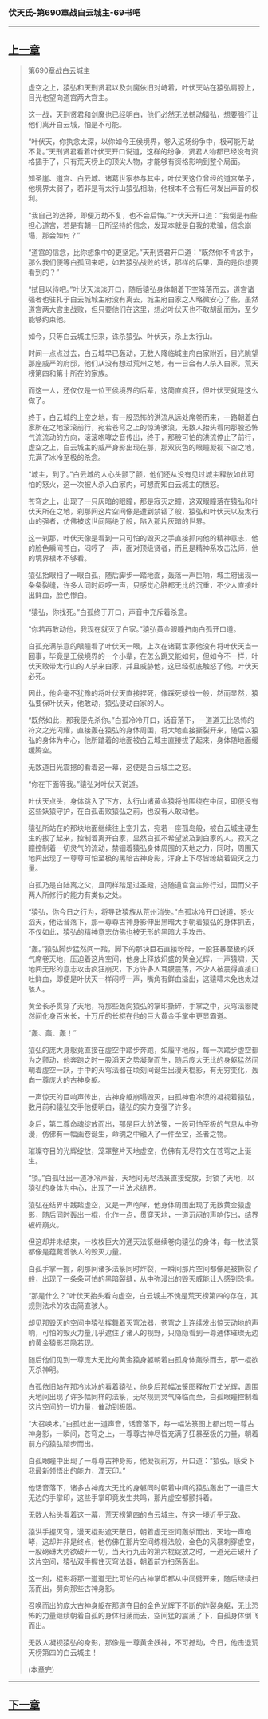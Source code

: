 ### 伏天氏-第690章战白云城主-69书吧

--------
[上一章](./8bb702e5f7dce21a6b763d7ef336e419.md)
--------


>
>
>
>第690章战白云城主
>
>虚空之上，猿弘和天刑贤君以及剑魔依旧对峙着，叶伏天站在猿弘肩膀上，目光也望向道宫两大宫主。
>
>这一战，天刑贤君和剑魔也已经明白，他们必然无法撼动猿弘，想要强行让他们离开白云城，怕是不可能。
>
>“叶伏天，你执念太深，以你如今王侯境界，卷入这场纷争中，极可能万劫不复。”天刑贤君看着叶伏天开口说道，这样的纷争，贤君人物都已经没有资格插手了，只有荒天榜上的顶尖人物，才能够有资格影响到整个局面。
>
>知圣崖、道宫、白云城、诸葛世家参与其中，叶伏天这位曾经的道宫弟子，他境界太弱了，若非是有太行山猿弘相助，他根本不会有任何发出声音的权利。
>
>“我自己的选择，即便万劫不复，也不会后悔。”叶伏天开口道：“我倒是有些担心道宫，若是有朝一日所坚持的信念，发现本就是自我的欺骗，信念崩塌，那会如何？”
>
>“道宫的信念，比你想象中的更坚定。”天刑贤君开口道：“既然你不肯放手，那么我们便等白孤回来吧，如若猿弘战败的话，那样的后果，真的是你想要看到的？”
>
>“拭目以待吧。”叶伏天淡淡开口，随后猿弘身体朝着下空降落而去，道宫诸强者也驻扎于白云城城主府没有离去，城主府白家之人略微安心了些，虽然道宫两大宫主战败，但只要他们在这里，想必叶伏天也不敢胡乱而为，至少能够约束他。
>
>如今，只等白云城主归来，诛杀猿弘、叶伏天，杀上太行山。
>
>时间一点点过去，白云城早已轰动，无数人降临城主府白家附近，目光眺望那座威严的府邸，他们从没有想过荒州之地，有一日会有人杀入白家，荒天榜第四和第十所在的家族。
>
>而这一人，还仅仅是一位王侯境界的后辈，这简直疯狂，但叶伏天就是这么做了。
>
>终于，白云城的上空之地，有一股恐怖的洪流从远处席卷而来，一路朝着白家所在之地滚滚前行，宛若苍穹之上的惊涛骇浪，无数人抬头看向那股恐怖气流流动的方向，滚滚咆哮之音传出，终于，那股可怕的洪流停止了前行，虚空之上，白云城主的威严身影出现在那，那双灰色的眼瞳凝视下空之地，充满了冰冷至极的杀念。
>
>“城主，到了。”白云城的人心头颤了颤，他们还从没有见过城主释放如此可怕的怒火，这一次被人杀入白家内，可想而知白云城主的愤怒。
>
>苍穹之上，出现了一只灰暗的眼瞳，那是寂灭之瞳，这双眼瞳落在猿弘和叶伏天所在之地，刹那间这片空间像是遭到禁锢了般，猿弘和叶伏天以及太行山的强者，仿佛被这世间隔绝了般，陷入那片灰暗的世界。
>
>这一刹那，叶伏天像是看到一只可怕的毁灭之手直接抓向他的精神意志，他的脸色瞬间苍白，闷哼了一声，面对顶级贤者，而且是精神系攻击法师，他的境界根本不够看。
>
>猿弘抬眼扫了一眼白孤，随后脚步一踏地面，轰落一声巨响，城主府出现一条条裂缝，许多人同时闷哼一声，只感觉心脏都无比的沉重，不少人直接吐出鲜血，脸色惨白。
>
>“猿弘，你找死。”白孤终于开口，声音中充斥着杀意。
>
>“你若再敢动他，我现在就灭了白家。”猿弘黄金眼瞳扫向白孤开口道。
>
>白孤充满杀意的眼瞳看了叶伏天一眼，上次在诸葛世家他没有将叶伏天当一回事，毕竟是王侯境界的一个小辈，在怎么跳又能如何，但如今不一样，叶伏天敢带太行山的人杀来白家，并且威胁他，这已经彻底触怒了他，叶伏天必死。
>
>因此，他会毫不犹豫的将叶伏天直接捏死，像踩死蝼蚁一般，然而显然，猿弘要保叶伏天，他敢动，猿弘便动白家的人。
>
>“既然如此，那我便先杀你。”白孤冷冷开口，话音落下，一道道无比恐怖的符文之光闪耀，直接轰在猿弘的身体周围，将大地直接撕裂开来，随后以猿弘的身体为中心，他所踏着的地面被白云城主直接拔了起来，身体随地面缓缓腾空。
>
>无数道目光震撼的看着这一幕，这便是白云城主之怒。
>
>“你在下面等我。”猿弘对叶伏天说道。
>
>叶伏天点头，身体跳入了下方，太行山诸黄金猿将他围绕在中间，即便没有这些妖猿守护，在白孤击败猿弘之前，也没有人敢动他。
>
>猿弘所站在的那块地面继续往上空升去，宛若一座孤岛般，被白云城主硬生生的拔了起来，控制着离开白家，显然白孤不希望波及到白家的人，寂灭之瞳控制着一切灵气的流动，禁锢着猿弘身体周围的天地之力，同时，周围天地间出现了一尊尊可怕至极的黑暗古神身影，浑身上下尽皆缭绕着毁灭之力量。
>
>白孤乃是白陆离之父，且同样踏足过圣殿，追随道宫宫主修行过，因而父子两人所修行的能力有类似之处。
>
>“猿弘，你今日之行为，将导致猿族从荒州消失。”白孤冰冷开口说道，怒火滔天，他话音落下，那一尊尊古神身影伸出黑暗大手朝着猿弘的身体抓去，不仅如此，猿弘的精神意志仿佛也被无形的黑暗大手攻击。
>
>“轰。”猿弘脚步猛然间一踏，脚下的那块巨石直接粉碎，一股狂暴至极的妖气席卷天地，压迫着这片空间，他身上释放炽盛的黄金光辉，一声猿啸，天地间无形的意志攻击疯狂崩灭，下方许多人耳膜震荡，不少人被震得直接口吐鲜血，即便是叶伏天一样闷哼一声，嘴角有鲜血溢出，这猿啸未免也太过骇人。
>
>黄金长矛贯穿了天地，将那些轰向猿弘的掌印撕碎，手掌之中，灭穹法器陡然间化身百米长，十万斤的长棍在他的巨大黄金手掌中更显霸道。
>
>“轰、轰、轰！”
>
>猿弘的庞大身躯竟直接在虚空中踏步奔跑，如履平地般，每一次踏步虚空都为之颤动，他奔跑之时一股滔天之势凝聚而生，随后庞大无比的身躯猛然间朝着虚空一跃，手中的灭穹法器在顷刻间诞生出漫天棍影，有无穷变化，轰向一尊庞大的古神身躯。
>
>一声惊天的巨响声传出，古神身躯崩塌毁灭，白孤神色冷漠的凝视着猿弘，数月前和猿弘交手他便明白，猿弘的实力变强了许多。
>
>身后，第二尊命魂绽放而出，那是巨大的法箓，一股可怕至极的气息从中弥漫，仿佛有一幅画卷诞生，命魂之中融入了一件至宝，圣者之物。
>
>璀璨夺目的光辉绽放，笼罩整片天地虚空，仿佛有无尽符文在苍穹之上诞生。
>
>“锁。”白孤吐出一道冰冷声音，天地间无尽法箓直接绽放，封锁了天地，以猿弘的身体为中心，出现了一片法术结界。
>
>猿弘在结界中践踏虚空，又是一声咆哮，他身体周围出现了无数黄金猿虚影，随后同时轰出一棍，化作一点，贯穿天地，一道沉闷的声响传出，结界破碎崩灭。
>
>但这却并未结束，一枚枚巨大的通天法箓继续卷向猿弘的身体，每一枚法箓都像是蕴藏着骇人的毁灭力量。
>
>白孤手掌一握，刹那间诸多法箓同时炸裂，一瞬间那片空间都像是被撕裂了般，出现了一条条可怕的黑暗裂缝，从中弥漫出的毁灭威能让人感到恐惧。
>
>“那是什么？”叶伏天抬头看向虚空，白云城主不愧是荒天榜第四的存在，其规则法术的攻击简直骇人。
>
>却见那毁灭的空间中猿弘挥舞着灭穹法器，苍穹之上连续发出惊天动地的声响，可怕的毁灭力量几乎遮住了诸人的视野，只隐隐看到一尊通体璀璨无边的黄金猿影若隐若现。
>
>随后他们见到一尊庞大无比的黄金猿身躯朝着白孤身体轰杀而去，那一棍欲灭杀神明。
>
>白孤依旧站在那冷冰冰的看着猿弘，他身后那幅法箓图释放万丈光辉，周围天地间出现了许多幅同样的法箓，无尽规则灵气降临而至，白孤眼瞳控制着这片空间的一切力量，催动到极限。
>
>“大召唤术。”白孤吐出一道声音，话音落下，每一幅法箓图上都出现一尊古神身影，一瞬间，苍穹之上，一尊尊古神尽皆充满了狂暴至极的力量，朝着前方的猿弘踏步而出。
>
>白孤眼瞳中出现了一尊尊古神身影，他凝视前方，开口道：“猿弘，感受下我最新领悟出的能力，湮天印。”
>
>他话音落下，诸多古神庞大无比的身躯同时朝着中间的猿弘轰出了一道巨大无边的手掌印，这些手掌印竟发生共鸣，那片虚空都颤抖着。
>
>无数人抬头看着这一幕，荒天榜第四的白云城主，在这一境近乎无敌。
>
>猿洪手握灭穹，漫天棍影遮天蔽日，朝着虚无空间轰杀而出，天地一声咆哮，这却并非是终点，他仿佛在那片空间练棍法般，金色的风暴刺穿虚空，一股磅礴大势欲破开一切，当天行九击的第六棍绽放之时，一道光芒破开了这片空间，猿弘双手握住灭穹法器，朝着前方扫荡轰出。
>
>这一刻，棍影将那一道道无比可怕的古神掌印都从中间劈开来，随后继续扫荡而出，劈向那些古神身影。
>
>召唤而出的庞大古神身躯在那道夺目的金色光辉下不断的炸裂身躯，无比恐怖的力量继续朝着白孤的身体扫荡而去，空间猛的震荡了下，白孤身体倒飞而出。
>
>无数人凝视猿弘的身影，那像是一尊黄金妖神，不可撼动，今日，他击退荒天榜第四的白云城主！
>
>(本章完)
>
>

--------
[下一章](./34aeb85fb53be11a5cc14d43afc3491a.md)
--------
